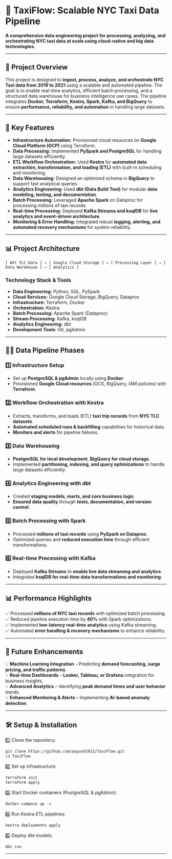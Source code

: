 # 🚖 TaxiFlow: Scalable NYC Taxi Data Pipeline

**A comprehensive data engineering project for processing, analyzing, and orchestrating NYC taxi data at scale using cloud-native and big data technologies.**

---

## 📌 Project Overview  
This project is designed to **ingest, process, analyze, and orchestrate NYC Taxi data from 2019 to 2021** using a scalable and automated pipeline. The goal is to enable real-time analytics, efficient batch processing, and a structured data warehouse for business intelligence use cases. The pipeline integrates **Docker, Terraform, Kestra, Spark, Kafka, and BigQuery** to ensure **performance, reliability, and automation** in handling large datasets.

---

## 🚀 Key Features  
- **Infrastructure Automation:** Provisioned cloud resources on **Google Cloud Platform (GCP)** using Terraform.  
- **Data Processing:** Implemented **PySpark and PostgreSQL** for handling large datasets efficiently.  
- **ETL Workflow Orchestration:** Used **Kestra** for **automated data extraction, transformation, and loading (ETL)** with built-in scheduling and monitoring.  
- **Data Warehousing:** Designed an optimized schema in **BigQuery** to support fast analytical queries.  
- **Analytics Engineering:** Used **dbt (Data Build Tool)** for modular **data modeling, testing, and documentation**.  
- **Batch Processing:** Leveraged **Apache Spark** on Dataproc for processing millions of taxi records.  
- **Real-time Processing:** Deployed **Kafka Streams and ksqlDB** for **live analytics and event-driven architecture**.  
- **Monitoring & Error Handling:** Integrated robust **logging, alerting, and automated recovery mechanisms** for system reliability.  

---

## 📊 Project Architecture  
```plaintext
[ NYC TLC Data ] → [ Google Cloud Storage ] → [ Processing Layer ] → [ Data Warehouse ] → [ Analytics ]
```

### **Technology Stack & Tools**  
- **Data Engineering:** Python, SQL, PySpark  
- **Cloud Services:** Google Cloud Storage, BigQuery, Dataproc  
- **Infrastructure:** Terraform, Docker  
- **Orchestration:** Kestra  
- **Batch Processing:** Apache Spark (Dataproc)  
- **Stream Processing:** Kafka, ksqlDB  
- **Analytics Engineering:** dbt  
- **Development Tools:** Git, pgAdmin  

---

## 👨‍💻 Data Pipeline Phases  
### **1️⃣ Infrastructure Setup**  
- Set up **PostgreSQL & pgAdmin** locally using **Docker**.  
- Provisioned **Google Cloud resources** (GCS, BigQuery, IAM policies) with **Terraform**.  

### **2️⃣ Workflow Orchestration with Kestra**  
- Extracts, transforms, and loads (ETL) **taxi trip records** from **NYC TLC datasets**.  
- **Automated scheduled runs & backfilling** capabilities for historical data.  
- **Monitors and alerts** for pipeline failures.  

### **3️⃣ Data Warehousing**  
- **PostgreSQL for local development**, **BigQuery for cloud storage**.  
- Implemented **partitioning, indexing, and query optimizations** to handle large datasets efficiently.  

### **4️⃣ Analytics Engineering with dbt**  
- Created **staging models, marts, and core business logic**.  
- **Ensured data quality** through **tests, documentation, and version control**.  

### **5️⃣ Batch Processing with Spark**  
- Processed **millions of taxi records** using **PySpark on Dataproc**.  
- Optimized queries and **reduced execution time** through efficient transformations.  

### **6️⃣ Real-time Processing with Kafka**  
- Deployed **Kafka Streams** to **enable live data streaming and analytics**.  
- Integrated **ksqlDB for real-time data transformations and monitoring**.  

---

## 📊 Performance Highlights  
✅ Processed **millions of NYC taxi records** with optimized batch processing.  
✅ Reduced pipeline execution time by **40%** with Spark optimizations.  
✅ Implemented **low-latency real-time analytics** using Kafka streaming.  
✅ Automated **error handling & recovery mechanisms** to enhance reliability.  

---

## 🌟 Future Enhancements  
💡 **Machine Learning Integration** – Predicting **demand forecasting, surge pricing, and traffic patterns**.  
💡 **Real-time Dashboards** – **Looker, Tableau, or Grafana** integration for business insights.  
💡 **Advanced Analytics** – Identifying **peak demand times and user behavior** trends.  
💡 **Enhanced Monitoring & Alerts** – Implementing **AI-based anomaly detection**.  

---

## 🛠️ Setup & Installation  
1️⃣ Clone the repository:  
   ```bash
   git clone https://github.com/aayush2912/TaxiFlow.git  
   cd TaxiFlow
   ```

2️⃣ Set up infrastructure:  
   ```bash
   terraform init
   terraform apply
   ```

3️⃣ Start Docker containers (PostgreSQL & pgAdmin):  
   ```bash
   docker-compose up -d
   ```

4️⃣ Run Kestra ETL pipelines:  
   ```bash
   kestra deployments apply
   ```

5️⃣ Deploy dbt models:  
   ```bash
   dbt run
   ```

---

